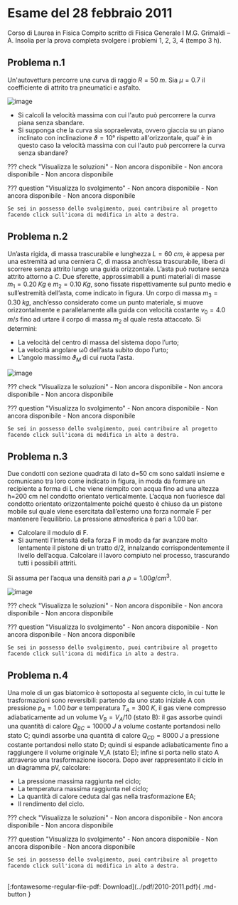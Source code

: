 # Esame del 28 febbraio 2011
Corso di Laurea in Fisica
Compito scritto di Fisica Generale I
M.G. Grimaldi – A. Insolia
per la prova completa svolgere i problemi 1, 2, 3, 4 (tempo 3 h).

## Problema n.1
Un'autovettura percorre una curva di raggio $R=50 \;m$. Sia $µ=0.7$ il coefficiente di attrito tra pneumatici e asfalto.

![image](https://user-images.githubusercontent.com/77018886/153298856-f5068ba1-d8f0-4c25-b530-f9c3de9d8f13.png)

- Si calcoli la velocità massima con cui l'auto può percorrere la curva piana senza sbandare.
- Si supponga che la curva sia sopraelevata, ovvero giaccia su un piano inclinato con inclinazione $ϑ=10°$ rispetto all'orizzontale, qual’ è in questo caso la velocità massima con cui l'auto può percorrere la curva senza sbandare?

??? check "Visualizza le soluzioni"
    - Non ancora disponibile
    - Non ancora disponibile
    - Non ancora disponibile

??? question "Visualizza lo svolgimento"
    - Non ancora disponibile
    - Non ancora disponibile
    - Non ancora disponibile
    
    Se sei in possesso dello svolgimento, puoi contribuire al progetto facendo click sull'icona di modifica in alto a destra.

## Problema n.2
Un’asta rigida, di massa trascurabile e lunghezza $L=60 \; cm$, è appesa per una estremità ad una cerniera $C$, di massa anch’essa trascurabile, libera di scorrere senza attrito lungo una guida orizzontale. L’asta può ruotare senza attrito attorno a $C$. Due sferette, approssimabili a punti materiali di masse $m_1=0.20 \; Kg$ e $m_2=0.10 \; Kg$, sono fissate rispettivamente sul punto medio e sull’estremità dell’asta, come indicato in figura. Un corpo di massa $m_3=0.30 \; kg$, anch’esso considerato come un punto materiale, si muove orizzontalmente e parallelamente alla guida con velocità costante $v_0=4.0 \; m/s$ fino ad urtare il corpo di massa $m_2$ al quale resta attaccato. Si determini:

- La velocità del centro di massa del sistema dopo l’urto;
- La velocità angolare ω0 dell’asta subito dopo l’urto;
- L’angolo massimo $ϑ_M$ di cui ruota l’asta.

![image](https://user-images.githubusercontent.com/77018886/153298919-d0a4a040-5d4e-4bdd-968d-a8aa2b5f6520.png)

??? check "Visualizza le soluzioni"
    - Non ancora disponibile
    - Non ancora disponibile
    - Non ancora disponibile

??? question "Visualizza lo svolgimento"
    - Non ancora disponibile
    - Non ancora disponibile
    - Non ancora disponibile
    
    Se sei in possesso dello svolgimento, puoi contribuire al progetto facendo click sull'icona di modifica in alto a destra.

## Problema n.3
Due condotti con sezione quadrata di lato d=50 cm sono saldati insieme e comunicano tra loro come indicato in figura, in moda da formare un recipiente a forma di L che viene riempito con acqua fino ad una altezza h=200 cm nel condotto orientato verticalmente. L’acqua non fuoriesce dal condotto orientato orizzontalmente poiché questo è chiuso da un pistone mobile sul quale viene esercitata dall’esterno una forza normale F per mantenere l’equilibrio. La pressione atmosferica è pari a 1.00 bar. 

- Calcolare il modulo di F.
- Si aumenti l’intensità della forza F in modo da far avanzare molto lentamente il pistone di un tratto d/2, innalzando corrispondentemente il livello dell’acqua. Calcolare il lavoro compiuto nel processo, trascurando tutti i possibili attriti. 

Si assuma per l’acqua una densità pari a $ρ=1.00 g/cm^3$.

![image](https://user-images.githubusercontent.com/77018886/153298962-3426fb7d-92cc-4305-b960-6f6131e00dcf.png)

??? check "Visualizza le soluzioni"
    - Non ancora disponibile
    - Non ancora disponibile
    - Non ancora disponibile

??? question "Visualizza lo svolgimento"
    - Non ancora disponibile
    - Non ancora disponibile
    - Non ancora disponibile
    
    Se sei in possesso dello svolgimento, puoi contribuire al progetto facendo click sull'icona di modifica in alto a destra.

## Problema n.4
Una mole di un gas biatomico è sottoposta al seguente ciclo, in cui tutte le trasformazioni sono reversibili: partendo da uno stato iniziale A con pressione $p_A=1.00 \; bar$ e temperatura $T_A=300 \; K$, il gas viene compresso adiabaticamente ad un volume $V_B=V_A /10$ (stato B): il gas assorbe quindi una quantità di calore $Q_{BC}=10000 \; J$ a volume costante portandosi nello stato C; quindi assorbe una quantità di calore $Q_{CD}=8000 \; J$ a pressione costante portandosi nello stato D; quindi si espande adiabaticamente fino a raggiungere il volume originale V_A (stato E); infine si porta nello stato A attraverso una trasformazione isocora. Dopo aver rappresentato il ciclo in un diagramma pV, calcolare:

- La pressione massima raggiunta nel ciclo;
- La temperatura massima raggiunta nel ciclo;
- La quantità di calore ceduta dal gas nella trasformazione EA;
- Il rendimento del ciclo.

??? check "Visualizza le soluzioni"
    - Non ancora disponibile
    - Non ancora disponibile
    - Non ancora disponibile

??? question "Visualizza lo svolgimento"
    - Non ancora disponibile
    - Non ancora disponibile
    - Non ancora disponibile
    
    Se sei in possesso dello svolgimento, puoi contribuire al progetto facendo click sull'icona di modifica in alto a destra.

<br>
[:fontawesome-regular-file-pdf: Download](../pdf/2010-2011.pdf){ .md-button }